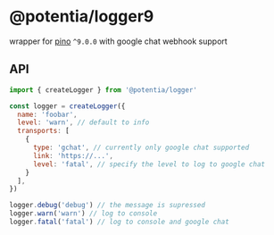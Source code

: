 # @potentia/logger9

wrapper for [pino](https://github.com/pinojs/pino) `^9.0.0` with google chat webhook support

## API

```js
import { createLogger } from '@potentia/logger'

const logger = createLogger({
  name: 'foobar',
  level: 'warn', // default to info
  transports: [
    {
      type: 'gchat', // currently only google chat supported
      link: 'https://...',
      level: 'fatal', // specify the level to log to google chat
    }
  ],
})

logger.debug('debug') // the message is supressed
logger.warn('warn') // log to console
logger.fatal('fatal') // log to console and google chat
```
